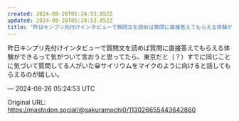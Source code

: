 ```yaml
---
created: 2024-08-26T05:24:53.852Z
updated: 2024-08-26T05:24:53.852Z
title: "昨日キンプリ先付けインタビューで質問文を読めば質問に直接答えてもらえる体験ができ[...]"
---
```


<p>昨日キンプリ先付けインタビューで質問文を読めば質問に直接答えてもらえる体験ができるって気がついて言おうと思ってたら、東京だと（？）すでに同じことに気づいて質問してる人がいた😀サイリウムをマイクのように向けると話してもらえるのが嬉しい。</p>

&mdash; 2024-08-26 05:24:53 UTC

Original URL: https://mastodon.social/@sakuramochi0/113026655443642860
